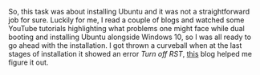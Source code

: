 So, this task was about installing Ubuntu and it was not a straightforward job for sure. Luckily for me, I read a couple of blogs and watched
some YouTube tutorials highlighting what problems one might face while dual booting and installing Ubuntu alongside Windows 10, so I was
all ready to go ahead with the installation.
I got thrown a curveball when at the last stages of installation it showed an error *Turn off RST*, [this](https://discourse.ubuntu.com/t/ubuntu-installation-on-computers-with-intel-r-rst-enabled/15347)
blog helped me figure it out.
